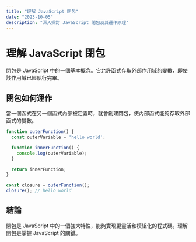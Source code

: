 ```yaml
---
title: "理解 JavaScript 閉包"
date: "2023-10-05"
description: "深入探討 JavaScript 閉包及其運作原理"
---
```


# 理解 JavaScript 閉包

閉包是 JavaScript 中的一個基本概念。它允許函式存取外部作用域的變數，即使該作用域已經執行完畢。

## 閉包如何運作

當一個函式在另一個函式內部被定義時，就會創建閉包，使內部函式能夠存取外部函式的變數。

```js
function outerFunction() {
  const outerVariable = 'hello world';

  function innerFunction() {
    console.log(outerVariable);
  }

  return innerFunction;
}

const closure = outerFunction();
closure(); // hello world
```

## 結論

閉包是 JavaScript 中的一個強大特性，能夠實現更靈活和模組化的程式碼。理解閉包是掌握 JavaScript 的關鍵。 